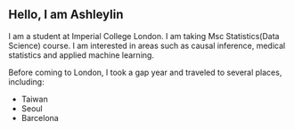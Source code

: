 ## Hello, I am Ashleylin

I am a student at Imperial College London. I am taking Msc Statistics(Data Science) course. I am interested in areas such as causal inference, medical statistics and applied machine learning.

Before coming to London, I took a gap year and traveled to several places, including:
- Taiwan
- Seoul
- Barcelona
